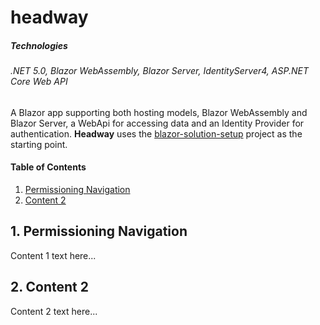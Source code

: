 # headway

##### Technologies
###### .NET 5.0, Blazor WebAssembly, Blazor Server, IdentityServer4, ASP.NET Core Web API

A Blazor app supporting both hosting models, Blazor WebAssembly and Blazor Server, a WebApi for accessing data and an Identity Provider for authentication. **Headway** uses the [blazor-solution-setup](https://github.com/grantcolley/blazor-solution-setup) project as the starting point.

#### Table of Contents
1. [Permissioning Navigation](#permissioning-navigation)
2. [Content 2](#2-content-2)

## 1. Permissioning Navigation
Content 1 text here...

## 2. Content 2
Content 2 text here...
